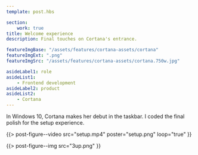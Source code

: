 ```yaml
---
template: post.hbs

section:
    work: true
title: Welcome experience
description: Final touches on Cortana's entrance.

featureImgBase: "/assets/features/cortana-assets/cortana"
featureImgExt: ".png"
featureImgSrc: "/assets/features/cortana-assets/cortana.750w.jpg"

asideLabel1: role
asideList1:
    - Frontend development
asideLabel2: product
asideList2:
    - Cortana
---
```


In Windows 10, Cortana makes her debut in the taskbar. I coded the final polish for the setup experience.

{{> post-figure--video
    src="setup.mp4"
    poster="setup.png"
    loop="true"
}}

{{> post-figure--img
    src="3up.png"
}}
